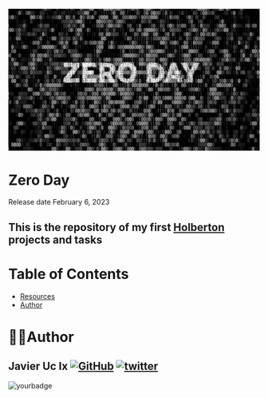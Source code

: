 ![image](/img/zeroday.jpeg)
# **Zero Day**
Release date February 6, 2023
</p>

## **This is the repository of my first [Holberton](https://holberton.anahuacmayab.mx/?utm_term=holberton&utm_campaign=Holberton%20-%20B%C3%BAsqueda%20-%20Inicial&utm_source=adwords&utm_medium=ppc&hsa_acc=1128264615&hsa_cam=15292939143&hsa_grp=136677203944&hsa_ad=562374335691&hsa_src=g&hsa_tgt=kwd-329582310924&hsa_kw=holberton&hsa_mt=b&hsa_net=adwords&hsa_ver=3&gclid=CjwKCAiAioifBhAXEiwApzCztpEzxVwQYcQCvVQ9vQ7XwQKkoJ40YPxDkmDe099ugWtDCbqtdPhk2xoCtjUQAvD_BwE) projects and tasks**

# **Table of Contents**
* [Resources](#Resources)
* [Author](#author)

# 👩‍💻Author
## Javier Uc Ix [![GitHub](https://img.shields.io/badge/github-000?style=for-the-badge&logo=github&logoColor=white)](https://github.com/UCIX210)  [![twitter](https://img.shields.io/badge/Twitter-1DA1F2?style=for-the-badge&logo=twitter&logoColor=white)](https://twitter.com/Zeroux0)

![yourbadge](https://img.shields.io/badge/Holberton-1DA1F2?style=for-the-badge&logo=data:image/png;base64,iVBORw0KGgoAAAANSUhEUgAAABAAAAAQCAMAAAAoLQ9TAAAANlBMVEVHcEziIULhHT/iH0DiHkHhHD/nOFjhHT/hHD7iIELiIULhHkDiHkDhIELfDTXhHD7jJkfmQV2M0rvgAAAAD3RSTlMAq0HPF4sGwfBlutkwJQopvONOAAAATklEQVQYlXWNQRKAIBDDQAV2QYz+/7NypIzm1kw7DeGbsyQVCcQcz02Zc0suYhAXEWGXE6DOYhuiScXANvm19SUbeY71isgCx2XRvYcfXkB7AmLLJUB+AAAAAElFTkSuQmCC)


